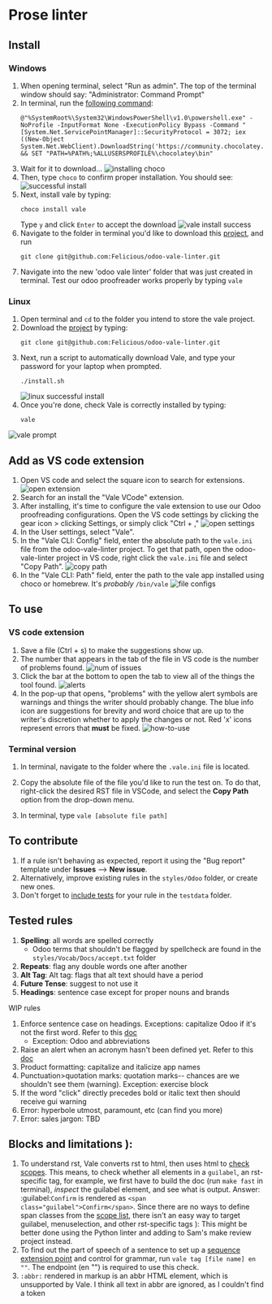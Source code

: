 # Prose linter

## Install

### Windows
1. When opening terminal, select "Run as admin". The top of the terminal window should say: "Administrator: Command Prompt"
2. In terminal, run the [following command](https://docs.chocolatey.org/en-us/choco/setup#install-with-cmd.exe):
   ```shell
   @"%SystemRoot%\System32\WindowsPowerShell\v1.0\powershell.exe" -NoProfile -InputFormat None -ExecutionPolicy Bypass -Command "[System.Net.ServicePointManager]::SecurityProtocol = 3072; iex ((New-Object System.Net.WebClient).DownloadString('https://community.chocolatey.org/install.ps1'))" && SET "PATH=%PATH%;%ALLUSERSPROFILE%\chocolatey\bin"
   ```
3. Wait for it to download...
![installing choco](/screenshots/choco-install.png)
4. Then, type `choco` to confirm proper installation. You should see:
![successful install](/screenshots/choco-success.png)
5. Next, install vale by typing:
   ```shell
   choco install vale
   ```
   Type `y` and click `Enter` to accept the download
![vale install success](/screenshots/vale-success.png)
6. Navigate to the folder in terminal you'd like to download this [project](https://github.com/Felicious/odoo-vale-linter), and run
   ```shell
   git clone git@github.com:Felicious/odoo-vale-linter.git
   ```
7. Navigate into the new 'odoo vale linter' folder that was just created in terminal. Test our odoo proofreader works properly by typing `vale`

### Linux
1. Open terminal and `cd` to the folder you intend to store the vale project.
2. Download the [project](https://github.com/Felicious/odoo-vale-linter) by typing:
   ```shell
   git clone git@github.com:Felicious/odoo-vale-linter.git
   ```
3. Next, run a script to automatically download Vale, and type your password for your laptop when prompted.
   ```shell
   ./install.sh
   ```
   ![linux successful install](/screenshots/linux-install.png)
4. Once you're done, check Vale is correctly installed by typing:
   ```shell
   vale
   ```
![vale prompt](/screenshots/vale-success-msg.png)

## Add as VS code extension
1. Open VS code and select the square icon to search for extensions.
![open extension](/screenshots/extensions.png)
2. Search for an install the "Vale VCode" extension.
3. After installing, it's time to configure the vale extension to use our Odoo proofreading configurations. Open the VS code settings by clicking the gear icon > clicking Settings, or simply click "Ctrl + ,"
![open settings](/screenshots/open-settings.png)
4. In the User settings, select "Vale".
5. In the "Vale CLI: Config" field, enter the absolute path to the `vale.ini` file from the odoo-vale-linter project. To get that path, open the odoo-vale-linter project in VS code, right click the `vale.ini` file and select "Copy Path".
![copy path](/screenshots/vale-path.png)
6. In the "Vale CLI: Path" field, enter the path to the vale app installed using choco or homebrew. It's *probably* `/bin/vale`
![file configs](/screenshots/file-configs.png)

## To use
### VS code extension
1. Save a file (Ctrl + s) to make the suggestions show up.
2. The number that appears in the tab of the file in VS code is the number of problems found.
![num of issues](/screenshots/problems.png)
3. Click the bar at the bottom to open the tab to view all of the things the tool found.
![alerts](/screenshots/alerts.png)
4. In the pop-up that opens, "problems" with the yellow alert symbols are warnings and things the writer should probably change. The blue info icon are suggestions for brevity and word choice that are up to the writer's discretion whether to apply the changes or not. Red 'x' icons represent errors that **must** be fixed.
![how-to-use](/screenshots/problems-found.png)

### Terminal version
1. In terminal, navigate to the folder where the `.vale.ini` file is located.
2. Copy the absolute file of the file you'd like to run the test on. To do that, right-click the
   desired RST file in VSCode, and select the **Copy Path** option from the drop-down menu.

3. In terminal, type `vale [absolute file path]`

## To contribute
1. If a rule isn't behaving as expected, report it using the "Bug report" template under **Issues** --> **New issue**.
2. Alternatively, improve existing rules in the `styles/Odoo` folder, or create new ones.
3. Don't forget to [include tests](./TESTING.md) for your rule in the `testdata` folder.

## Tested rules
1. **Spelling**: all words are spelled correctly
   - Odoo terms that shouldn't be flagged by spellcheck are found in the `styles/Vocab/Docs/accept.txt` folder
2. **Repeats**: flag any double words one after another
3. **Alt Tag**: Alt tag: flags that alt text should have a period
4. **Future Tense**: suggest to not use it
5. **Headings**: sentence case except for proper nouns and brands

WIP rules
1. Enforce sentence case on headings. Exceptions: capitalize Odoo if it's not the first word. Refer
   to this [doc](https://vale.sh/docs/topics/styles/#capitalization)
   - Exception: Odoo and abbreviations
2. Raise an alert when an acronym hasn't been defined yet. Refer to this
   [doc](https://vale.sh/docs/topics/styles/#conditional)
3. Product formatting: capitalize and italicize app names
4. Punctuation>quotation marks: quotation marks-- chances are we shouldn't see them (warning).
   Exception: exercise block
5. If the word "click" directly precedes bold or italic text then should receive gui warning
6. Error: hyperbole
  utmost, paramount, etc (can find you more)
7. Error: sales jargon: TBD

## Blocks and limitations ):
1. To understand rst, Vale converts rst to html, then uses html to [check scopes](https://vale.sh/docs/topics/scoping/#types-formats-and-scopes). This means, to check whether all elements in a `guilabel`, an rst-specific tag, for example, we first have to build the doc (run `make fast` in terminal), *inspect* the guilabel element, and see what is output. Answer: :guilabel:`Confirm` is rendered as `<span class="guilabel">Confirm</span>`. Since there are no ways to define span classes from the [scope list](https://vale.sh/docs/topics/scoping/#markup), there isn't an easy way to target guilabel, menuselection, and other rst-specific tags ): This might be better done using the Python linter and adding to Sam's make review project instead.
2. To find out the part of speech of a sentence to set up a [sequence extension point](https://vale.sh/docs/topics/styles/#sequence) and control for grammar, run `vale tag [file name] en ""`. The endpoint (en "") is required to use this check.
3. `:abbr:` rendered in markup is an abbr HTML element, which is unsupported by Vale. I think all text in abbr are ignored, as I couldn't find a token